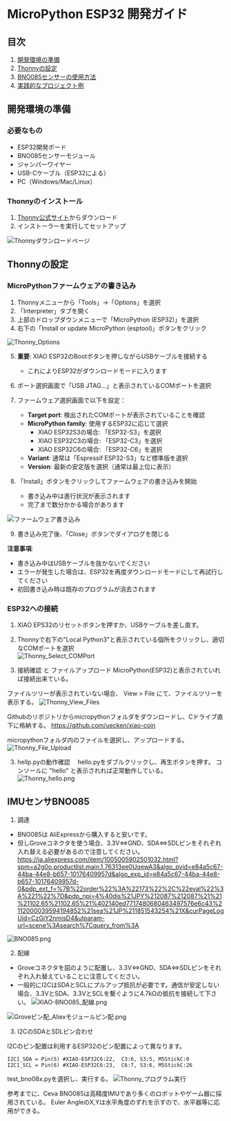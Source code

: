 # MicroPython ESP32 開発ガイド

## 目次
1. [開発環境の準備](#開発環境の準備)
2. [Thonnyの設定](#thonnyの設定)
3. [BNO085センサーの使用方法](#bno085センサーの使用方法)
4. [実践的なプロジェクト例](#実践的なプロジェクト例)

## 開発環境の準備

### 必要なもの
- ESP32開発ボード
- BNO085センサーモジュール
- ジャンパーワイヤー
- USB-Cケーブル（ESP32による）
- PC（Windows/Mac/Linux）

### Thonnyのインストール

1. [Thonny公式サイト](https://thonny.org/)からダウンロード
2. インストーラーを実行してセットアップ

![Thonnyダウンロードページ](images/thonny_download.png)

## Thonnyの設定

### MicroPythonファームウェアの書き込み

1. Thonnyメニューから「Tools」→「Options」を選択
2. 「Interpreter」タブを開く
3. 上部のドロップダウンメニューで「MicroPython (ESP32)」を選択
4. 右下の「Install or update MicroPython (esptool)」ボタンをクリック

![Thonny_Options](img_micropython/Thonny_Options.png)

5. **重要**: XIAO ESP32のBootボタンを押しながらUSBケーブルを接続する
   - これによりESP32がダウンロードモードに入ります
6. ポート選択画面で「USB JTAG...」と表示されているCOMポートを選択

7. ファームウェア選択画面で以下を設定：
   - **Target port**: 検出されたCOMポートが表示されていることを確認
   - **MicroPython family**: 使用するESP32に応じて選択
     - XIAO ESP32S3の場合: 「ESP32-S3」を選択
     - XIAO ESP32C3の場合: 「ESP32-C3」を選択
     - XIAO ESP32C6の場合: 「ESP32-C6」を選択
   - **Variant**: 通常は「Espressif ESP32-S3」など標準版を選択
   - **Version**: 最新の安定版を選択（通常は最上位に表示）

8. 「Install」ボタンをクリックしてファームウェアの書き込みを開始
   - 書き込み中は進行状況が表示されます
   - 完了まで数分かかる場合があります

![ファームウェア書き込み](img_micropython/Thonny_Install_micropython.png)

9. 書き込み完了後、「Close」ボタンでダイアログを閉じる

**注意事項**:
- 書き込み中はUSBケーブルを抜かないでください
- エラーが発生した場合は、ESP32を再度ダウンロードモードにして再試行してください
- 初回書き込み時は既存のプログラムが消去されます

### ESP32への接続

1. XIAO EPS32のリセットボタンを押すか、USBケーブルを差し直す。
2. Thonnyで右下の"Local Python3"と表示されている個所をクリックし、適切なCOMポートを選択<br>
![Thonny_Select_COMPort](img_micropython/Thonny_Select_COMPort.png)


3. 接続確認 と ファイルアップロード
MicroPython(ESP32)と表示されていれば接続出来ている。

ファイルツリーが表示されていない場合、 View > File にて、ファイルツリーを表示する。
![Thonny_View_Files](img_micropython/Thonny_View_Files.png)


Githubのリポジトリからmicropythonフォルダをダウンロードし、Cドライブ直下に格納する。
https://github.com/uecken/xiao-coin

micropythonフォルダ内のファイルを選択し、アップロードする。
![Thonny_File_Upload](img_micropython/Thonny_File_Upload.png)


3. hellp.pyの動作確認
　hello.pyをダブルクリックし、再生ボタンを押す。
  コンソールに "hello" と表示されれば正常動作している。
![Thonny_hello.png](img_micropython/Thonny_hello.png)




## IMUセンサBNO085

1. 調達

* BNO085は AliExpressから購入すると安いです。
* 但しGroveコネクタを使う場合、3.3V⇔GND、SDA⇔SDLピンをそれぞれ入れ替える必要があるので注意してください。
https://ja.aliexpress.com/item/1005005902501032.html?spm=a2g0o.productlist.main.1.76313ee0UqewA3&algo_pvid=e84a5c67-44ba-44e8-b657-10176409957d&algo_exp_id=e84a5c67-44ba-44e8-b657-10176409957d-0&pdp_ext_f=%7B%22order%22%3A%22173%22%2C%22eval%22%3A%221%22%7D&pdp_npi=4%40dis%21JPY%212087%212087%21%21%21102.65%21102.65%21%402140ed7717480680463497576e6c43%2112000039594194852%21sea%21JP%211851543254%21X&curPageLogUid=CzGiY2nmisD4&utparam-url=scene%3Asearch%7Cquery_from%3A

![BNO085.png](img_micropython/BNO085.png)

2. 配線

- Groveコネクタを図のように配置し、3.3V⇔GND、SDA⇔SDLピンをそれぞれ入れ替えていることに注意してください。
- 一般的にI2CはSDAとSCLにプルアップ抵抗が必要です。通信が安定しない場合、3.3VとSDA、3.3VとSCLを繋ぐように4.7kΩの抵抗を接続して下さい。
![XIAO-BNO085_配線.png](img_micropython/XIAO-BNO085_配線.png)




![Groveピン配_Aliexモジュールピン配.png](img_micropython/Groveピン配_Aliexモジュールピン配.png)





3. I2CのSDAとSDLピン合わせ

I2Cのピン配置は利用するESP32のピン配置によって異なります。
```
I2C1_SDA = Pin(5) #XIAO-ESP32C6:22,  C3:6, S3:5, M5StickC:0
I2C1_SCL = Pin(6) #XIAO-ESP32C6:23,  C6:7, S3:6, M5StickC:26
```

test_bno08x.pyを選択し、実行する。
![Thonny_プログラム実行](img_micropython/Thonny_BNO085_プログラム実行.png)

参考までに、Ceva BNO085は高精度IMUであり多くのロボットやゲーム器に採用されている。
Euler AngleのX,Yは水平角度のずれを示すので、水平器等に応用ができる。
